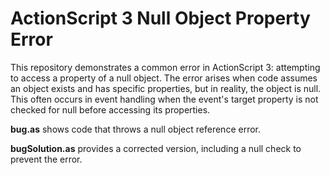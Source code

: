 # ActionScript 3 Null Object Property Error

This repository demonstrates a common error in ActionScript 3: attempting to access a property of a null object.  The error arises when code assumes an object exists and has specific properties, but in reality, the object is null.  This often occurs in event handling when the event's target property is not checked for null before accessing its properties.

**bug.as** shows code that throws a null object reference error.

**bugSolution.as** provides a corrected version, including a null check to prevent the error.